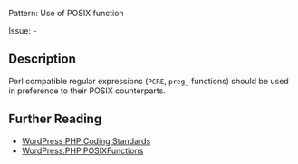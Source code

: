Pattern: Use of POSIX function

Issue: -

## Description

Perl compatible regular expressions (`PCRE`, `preg_` functions) should be used in preference to their POSIX counterparts.

## Further Reading

* [WordPress PHP Coding Standards](https://make.wordpress.org/core/handbook/best-practices/coding-standards/php/#regular-expressions)
* [WordPress.PHP.POSIXFunctions](https://github.com/WordPress/WordPress-Coding-Standards/tree/develop/WordPress/Sniffs/PHP/POSIXFunctionsSniff.php)